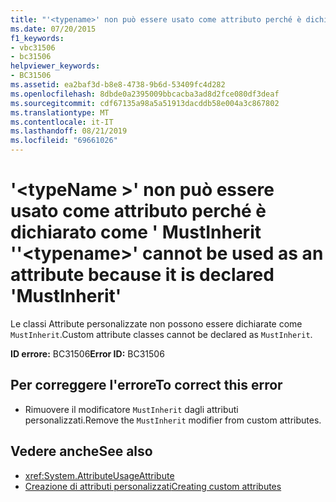 ```yaml
---
title: "'<typename>' non può essere usato come attributo perché è dichiarato come ' MustInherit '"
ms.date: 07/20/2015
f1_keywords:
- vbc31506
- bc31506
helpviewer_keywords:
- BC31506
ms.assetid: ea2baf3d-b8e8-4738-9b6d-53409fc4d282
ms.openlocfilehash: 8dbde0a2395009bbcacba3ad8d2fce080df3deaf
ms.sourcegitcommit: cdf67135a98a5a51913dacddb58e004a3c867802
ms.translationtype: MT
ms.contentlocale: it-IT
ms.lasthandoff: 08/21/2019
ms.locfileid: "69661026"
---
```

# <a name="typename-cannot-be-used-as-an-attribute-because-it-is-declared-mustinherit"></a><span data-ttu-id="a1536-102">'\<typeName >' non può essere usato come attributo perché è dichiarato come ' MustInherit '</span><span class="sxs-lookup"><span data-stu-id="a1536-102">'\<typename>' cannot be used as an attribute because it is declared 'MustInherit'</span></span>
<span data-ttu-id="a1536-103">Le classi Attribute personalizzate non possono essere dichiarate come `MustInherit`.</span><span class="sxs-lookup"><span data-stu-id="a1536-103">Custom attribute classes cannot be declared as `MustInherit`.</span></span>  
  
 <span data-ttu-id="a1536-104">**ID errore:** BC31506</span><span class="sxs-lookup"><span data-stu-id="a1536-104">**Error ID:** BC31506</span></span>  
  
## <a name="to-correct-this-error"></a><span data-ttu-id="a1536-105">Per correggere l'errore</span><span class="sxs-lookup"><span data-stu-id="a1536-105">To correct this error</span></span>  
  
- <span data-ttu-id="a1536-106">Rimuovere il modificatore `MustInherit` dagli attributi personalizzati.</span><span class="sxs-lookup"><span data-stu-id="a1536-106">Remove the `MustInherit` modifier from custom attributes.</span></span>  
  
## <a name="see-also"></a><span data-ttu-id="a1536-107">Vedere anche</span><span class="sxs-lookup"><span data-stu-id="a1536-107">See also</span></span>

- <xref:System.AttributeUsageAttribute>
- [<span data-ttu-id="a1536-108">Creazione di attributi personalizzati</span><span class="sxs-lookup"><span data-stu-id="a1536-108">Creating custom attributes</span></span>](../programming-guide/concepts/attributes/creating-custom-attributes.md)

